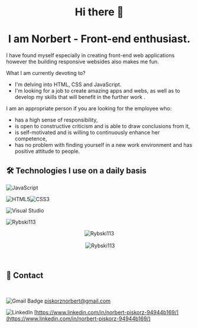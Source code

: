 


<h1 align="center">Hi there 👋</h1>

<h1 align="center">I am Norbert -  Front-end enthusiast.</h1>

I have found myself especially in creating front-end web applications however the building responsive websides also makes me fun.

What I am currently devoting to?


- I'm delving into HTML, CSS and JavaScript.
- I'm looking for a job to create amazing apps and webs, as well as to develop my skills that will benefit in the further work .



I am an appropriate person if you are looking for the employee who:

- has a high sense of responsibility,
- is open to constructive criticism and is able to draw conclusions from it,
- is self-motivated and is willing to continuously enhance her competence,
- has no problem with finding yourself in a new work environment and has positive attitude to people. 



##  🛠️ Technologies I use on a daily basis 



![JavaScript](https://img.shields.io/badge/javascript-%23323330.svg?style=for-the-badge&logo=javascript&logoColor=%23F7DF1E)



![HTML5](https://img.shields.io/badge/html5-%23E34F26.svg?style=for-the-badge&logo=html5&logoColor=white)![CSS3](https://img.shields.io/badge/css3-%231572B6.svg?style=for-the-badge&logo=css3&logoColor=white)








![Visual Studio](https://img.shields.io/badge/Visual%20Studio-5C2D91.svg?style=for-the-badge&logo=visual-studio&logoColor=white)




<p><img align="center" src="https://github-readme-streak-stats.herokuapp.com?user=Rybski113&theme=github-light&hide_border=true&date_format=j%2Fn%5B%2FY%5D&border=FFFFFF&background=FFFFFF&count_private=true" alt="Rybski113" /></p>

<p align="center"><img align="center" src="https://github-readme-stats.vercel.app/api/top-langs?username=Rybski113&show_icons=true&locale=en&layout=compact" alt="Rybski113" /></p>

<p align="center">&nbsp;<img align="center" src="https://github-readme-stats.vercel.app/api?username=Rybski113&show_icons=true&locale=en" alt="Rybski113" /></p>





&nbsp;

## 💬 Contact

&nbsp;



![Gmail Badge](https://img.shields.io/badge/-Gmail-c14438?style=for-the-badge&logo=Gmail&logoColor=white)    piskorznorbert@gmail.com

![LinkedIn](https://img.shields.io/badge/-LinkedIn-blue?style=for-the-badge&logo=Linkedin&logoColor=white)   [https://www.linkedin.com/in/norbert-piskorz-94944b169/](https://www.linkedin.com/in/norbert-piskorz-94944b169/)
